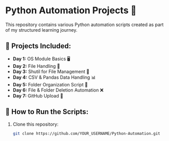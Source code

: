 # Python Automation Projects 🚀

This repository contains various Python automation scripts created as part of my structured learning journey.

## 📌 Projects Included:
- **Day 1:** OS Module Basics 🖥️
- **Day 2:** File Handling 📂
- **Day 3:** Shutil for File Management 🔄
- **Day 4:** CSV & Pandas Data Handling 📊
- **Day 5:** Folder Organization Script 📁
- **Day 6:** File & Folder Deletion Automation ❌
- **Day 7:** GitHub Upload 🚀

## 🔧 How to Run the Scripts:
1. Clone this repository:
   ```bash
   git clone https://github.com/YOUR_USERNAME/Python-Automation.git
